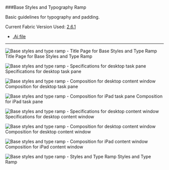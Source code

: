 ###Base Styles and Typography Ramp

Basic guidelines for typography and padding.

Current Fabric Version Used: [2.6.1](https://github.com/OfficeDev/office-ui-fabric-core/releases/tag/2.6.1)

* [.Ai file](https://github.com/OfficeDev/Office-Add-in-UX-Design-Patterns/blob/master/Patterns/Source%20Files/Base_styles_typeramp.ai?raw=true)

***

![Base styles and type ramp - Title Page for Base Styles and Type Ramp](https://raw.githubusercontent.com/OfficeDev/Office-Add-in-UX-Design-Patterns/master/Patterns/Assets/Base_styles_typeramp/Base_styles_typeramp_Title%20Page.png)
Title Page for Base Styles and Type Ramp 


![Base styles and type ramp - Specifications for desktop task pane](https://raw.githubusercontent.com/OfficeDev/Office-Add-in-UX-Design-Patterns/master/Patterns/Assets/Base_styles_typeramp/Base_styles_typeramp_Desktop%20Task%20Pane%20Callouts.png)
Specifications for desktop task pane 


![Base styles and type ramp - Composition for desktop content window](https://raw.githubusercontent.com/OfficeDev/Office-Add-in-UX-Design-Patterns/master/Patterns/Assets/Base_styles_typeramp/Base_styles_typeramp_Desktop%20Task%20Pane%20Comp.png)
Composition for desktop task pane


![Base styles and type ramp - Composition for iPad task pane](https://raw.githubusercontent.com/OfficeDev/Office-Add-in-UX-Design-Patterns/master/Patterns/Assets/Base_styles_typeramp/Base_styles_typeramp_iPad%20Task%20Pane.png)
Composition for iPad task pane 


![Base styles and type ramp - Specifications for desktop content window](https://raw.githubusercontent.com/OfficeDev/Office-Add-in-UX-Design-Patterns/master/Patterns/Assets/Base_styles_typeramp/Base_styles_typeramp_Desktop%20Content%20Callouts.png)
Specifications for desktop content window


![Base styles and type ramp - Composition for desktop content window](https://raw.githubusercontent.com/OfficeDev/Office-Add-in-UX-Design-Patterns/master/Patterns/Assets/Base_styles_typeramp/Base_styles_typeramp_Desktop%20Content%20Comp.png)
Composition for desktop content window


![Base styles and type ramp - Composition for iPad content window](https://raw.githubusercontent.com/OfficeDev/Office-Add-in-UX-Design-Patterns/master/Patterns/Assets/Base_styles_typeramp/Base_styles_typeramp_iPad%20Content.png)
Composition for iPad content window


![Base styles and type ramp - Styles and Type Ramp](https://raw.githubusercontent.com/OfficeDev/Office-Add-in-UX-Design-Patterns/master/Patterns/Assets/Base_styles_typeramp/Base_styles_typeramp_Styles%20&%20Typeramp.png)
Styles and Type Ramp

